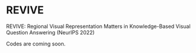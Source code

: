 # REVIVE
REVIVE: Regional Visual Representation Matters in Knowledge-Based Visual Question Answering (NeurIPS 2022)

Codes are coming soon.
